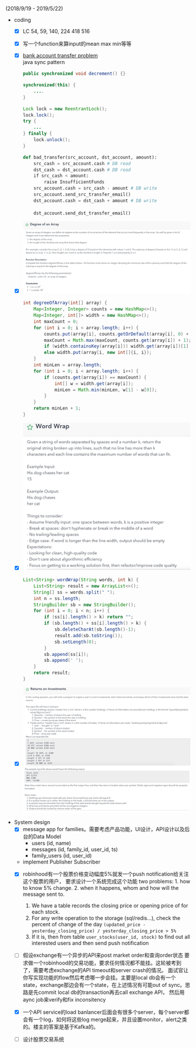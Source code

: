(2018/9/19 - 2019/5/22)
- coding
    - [x] LC 54, 59, 140, 224 418 516
    - [x] 写一个function来算input的mean max min等等
    - [x] [bank account transfer problem](http://web.mit.edu/6.005/www/fa15/classes/23-locks/#locking)  
        java sync pattern
        ```java
        public synchronized void decrement() {} 
        ```
        ```java
        synchronized(this) {
            ....
        }
        ```
        ```java
        Lock lock = new ReentrantLock();
        lock.lock();
        try {
            ...
        } finally {
            lock.unlock();
        }
        ```

        ```python
        def bad_transfer(src_account, dst_account, amount): 
            src_cash = src_account.cash # DB read
            dst_cash = dst_account.cash # DB read
            if src_cash < amount: 
                raise InsufficientFunds
            src_account.cash = src_cash - amount # DB write
            src_account.send_src_transfer_email()
            dst_account.cash = dst_cash + amount # DB write     
         
            dst_account.send_dst_transfer_email()
        ```
    - [x] ![Degree of an array](./robinhood/rh1.jpeg)
        ```java
        int degreeOfArray(int[] array) {
            Map<Integer, Integer> counts = new HashMap<>();
            Map<Integer, int[]> width = new HashMap<>();
            int maxCount = 0;
            for (int i = 0; i < array.length; i++) {
                counts.put(array[i], counts.getOrDefault(array[i], 0) + 1);
                maxCount = Math.max(maxCount, counts.get(array[i]) + 1);
                if (width.containsKey(array[i])) width.get(array[i])[1] = i;
                else width.put(array[i, new int[]{i, i});
            }
            int minLen = array.length;
            for (int i = 0; i < array.length; i++) {
                if (counts.get(array[i]) == maxCount) {
                    int[] w = width.get(array[i]);
                    minLen = Math.min(minLen, w[1] - w[0]);
                }
            }
            return minLen + 1;
        }
        ```
    - [x] ![word wrap](./robinhood/rh2.jpeg)
        ```java
        List<String> wordWrap(String words, int k) {
            List<String> result = new ArrayList<>();
            String[] ss = words.split(" ");
            int n = ss.length;
            StringBuilder sb = new StringBuilder(); 
            for (int i = 0; i < n; i++) {
                if (ss[i].length() > k) return "";
                if (sb.length() + ss[i].length() > k) {
                    sb.deleteCharAt(sb.length()-1);
                    result.add(sb.toString());
                    sb.setLength(0);
                } 
                sb.append(ss[i]);
                sb.append(' ');
            }
            return result;
        }
        ```
    - [x] ![returns on investments](./robinhood/rh3_a.jpeg) ![part_b](./robinhood/rh3_b.jpeg)

- System design
    - [x] message app for families。需要考虑产品功能，UI设计，API设计以及后台的Data Model
        - users (id, name)
        - messages (id, family_id, user_id, ts)
        - family_users (id, user_id)
    - implement Publisher Subscriber
    - [x] robinhood有一个股票价格变动幅度5%就发一个push notification给关注这个股票的用户， 要求设计一个系统完成这个功能
        two problems: 1. how to know 5% change. 2. when it happens, whom and how will the message sent to.
        1. We have a table records the closing price or opening price of for each stock.
        2. For any write operation to the storage (sql/redis...), check the percent of change of the day `(updated_price - yesterday_closing_price) / yesterday_closing_price > 5%`
        3. If it is, then from table `user_stocks(user_id, stock)` to find out all interested users and then send push notification
    - [ ] 假设exchange有一个异步的API来post market order和查询order状态 要求做一个robinhood的交易功能，要求任何情况都不能挂。这轮被考到了，需要考虑exchange的API timeout和server crash的情况。
    面试官让你写实现功能的flow然后考虑哪一步会挂。主要是local db会有一个state，exchange那边会有一个state，在上述情况有可能out of sync。思路是先commit local db的transaction再去call exchange API，
    然后用aync job来verify和fix inconsitency
    - [x] 一个API service的load banlancer后面会有很多个server，每个server都会有一个log，如何将这些log merge起来，并且设置monitor，alert之类的。楼主的答案是基于Kafka的。
    - [ ] 设计股票交易系统
    